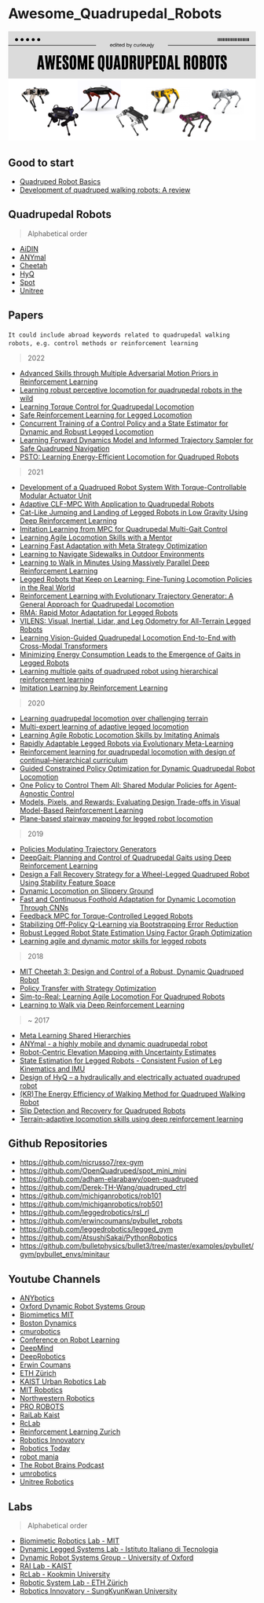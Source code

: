 # Awesome_Quadrupedal_Robots

![](./assets/cover.png)

## Good to start
- [Quadruped Robot Basics](https://youtu.be/O_2swSMecB4)
- [Development of quadruped walking robots: A review](https://doi.org/10.1016/j.asej.2020.11.005)

## Quadrupedal Robots
> Alphabetical order
- [AiDIN](https://www.aidinrobotics.co.kr/leggedrobot-aidin)
- [ANYmal](https://rsl.ethz.ch/robots-media/anymal.html)
- [Cheetah](https://biomimetics.mit.edu/)
- [HyQ](https://robots.ieee.org/robots/hyq/)
- [Spot](https://www.bostondynamics.com/products/spot)
- [Unitree](https://www.unitree.com/)

## Papers
`It could include abroad keywords related to quadrupedal walking robots, e.g. control methods or reinforcement learning`

> 2022
- [Advanced Skills through Multiple Adversarial Motion Priors in
Reinforcement Learning](https://doi.org/10.48550/arXiv.2203.14912)
- [Learning robust perceptive locomotion for quadrupedal robots in the wild](https://doi.org/10.1126/scirobotics.abk2822)
- [Learning Torque Control for Quadrupedal Locomotion](https://doi.org/10.48550/arXiv.2203.05194)
- [Safe Reinforcement Learning for Legged Locomotion](https://doi.org/10.48550/arXiv.2203.02638)
- [Concurrent Training of a Control Policy and a State Estimator for Dynamic and Robust Legged Locomotion](https://doi.org/10.1109/LRA.2022.3151396)
- [Learning Forward Dynamics Model and Informed Trajectory Sampler for Safe Quadruped Navigation](https://doi.org/10.48550/arXiv.2204.08647)
- [PSTO: Learning Energy-Efficient Locomotion for Quadruped Robots](https://doi.org/10.3390/machines10030185)

> 2021
- [Development of a Quadruped Robot System With Torque-Controllable Modular Actuator Unit](https://doi.org/10.1109/TIE.2020.3007084)
- [Adaptive CLF-MPC With Application to Quadrupedal Robots](https://doi.org/10.1109/LRA.2021.3128697)
- [Cat-Like Jumping and Landing of Legged Robots in Low Gravity Using Deep Reinforcement Learning](https://doi.org/10.1109/TRO.2021.3084374)
- [Imitation Learning from MPC for Quadrupedal Multi-Gait Control](https://doi.org/10.1109/ICRA48506.2021.9561444)
- [Learning Agile Locomotion Skills with a Mentor](https://doi.org/10.1109/ICRA48506.2021.9561567)
- [Learning Fast Adaptation with Meta Strategy Optimization](https://doi.org/10.48550/arXiv.1909.12995)
- [Learning to Navigate Sidewalks in Outdoor Environments](https://doi.org/10.48550/arXiv.2109.05603)
- [Learning to Walk in Minutes Using Massively Parallel Deep Reinforcement Learning](https://doi.org/10.48550/arXiv.2109.11978)
- [Legged Robots that Keep on Learning: Fine-Tuning Locomotion Policies in the Real World](https://doi.org/10.48550/arXiv.2110.05457)
- [Reinforcement Learning with Evolutionary Trajectory Generator: A General Approach for Quadrupedal Locomotion](https://doi.org/10.48550/arXiv.2109.06409)
- [RMA: Rapid Motor Adaptation for Legged Robots](https://doi.org/10.48550/arXiv.2107.04034)
- [VILENS: Visual, Inertial, Lidar, and Leg Odometry for All-Terrain Legged Robots](https://doi.org/10.48550/arXiv.2107.07243)
- [Learning Vision-Guided Quadrupedal Locomotion End-to-End with Cross-Modal Transformers](https://doi.org/10.48550/arXiv.2107.03996)
- [Minimizing Energy Consumption Leads to the Emergence of Gaits in Legged Robots](https://doi.org/10.48550/arXiv.2111.01674)
- [Learning multiple gaits of quadruped robot using hierarchical reinforcement learning](https://doi.org/10.48550/arXiv.2112.04741)
- [Imitation Learning by Reinforcement Learning](https://doi.org/10.48550/arXiv.2108.04763)

> 2020
- [Learning quadrupedal locomotion over challenging terrain](https://doi.org/10.1126/scirobotics.abc5986)
- [Multi-expert learning of adaptive legged locomotion](https://doi.org/10.1126/scirobotics.abb2174)
- [Learning Agile Robotic Locomotion Skills by Imitating Animals](https://doi.org/10.48550/arXiv.2004.00784)
- [Rapidly Adaptable Legged Robots via Evolutionary Meta-Learning](https://doi.org/10.48550/arXiv.2003.01239)
- [Reinforcement learning for quadrupedal locomotion with design of continual–hierarchical curriculum](https://doi.org/10.1016/j.engappai.2020.103869)
- [Guided Constrained Policy Optimization for Dynamic Quadrupedal Robot Locomotion](https://ieeexplore.ieee.org/abstract/document/9028178)
- [One Policy to Control Them All: Shared Modular Policies for Agent-Agnostic Control](https://doi.org/10.48550/arXiv.2007.04976)
- [Models, Pixels, and Rewards: Evaluating Design Trade-offs in Visual Model-Based Reinforcement Learning](https://doi.org/10.48550/arXiv.2012.04603)
- [Plane-based stairway mapping for legged robot locomotion](https://doi.org/10.1108/IR-09-2019-0189)

> 2019
- [Policies Modulating Trajectory Generators](https://arxiv.org/abs/1910.02812)
- [DeepGait: Planning and Control of Quadrupedal Gaits using Deep Reinforcement Learning](https://doi.org/10.48550/arXiv.1909.08399)
- [Design a Fall Recovery Strategy for a Wheel-Legged Quadruped Robot Using Stability Feature Space](https://doi.org/10.1109/ROBIO49542.2019.8961722)
- [Dynamic Locomotion on Slippery Ground](https://doi.org/10.1109/LRA.2019.2931284)
- [Fast and Continuous Foothold Adaptation for Dynamic Locomotion Through CNNs](https://doi.org/10.1109/LRA.2019.2899434)
- [Feedback MPC for Torque-Controlled Legged Robots](https://doi.org/10.1109/IROS40897.2019.8968251)
- [Stabilizing Off-Policy Q-Learning via Bootstrapping Error Reduction](https://doi.org/10.48550/arXiv.1906.00949)
- [Robust Legged Robot State Estimation Using Factor Graph Optimization](https://doi.org/10.1109/LRA.2019.2933768)
- [Learning agile and dynamic motor skills for legged robots](https://www.science.org/doi/10.1126/scirobotics.aau5872)

> 2018
- [MIT Cheetah 3: Design and Control of a Robust, Dynamic Quadruped Robot](https://doi.org/10.1109/IROS.2018.8593885)
- [Policy Transfer with Strategy Optimization](https://doi.org/10.48550/arXiv.1810.05751)
- [Sim-to-Real: Learning Agile Locomotion For Quadruped Robots](https://doi.org/10.48550/arXiv.1804.10332)
- [Learning to Walk via Deep Reinforcement Learning](https://doi.org/10.48550/arXiv.1812.11103)

> ~ 2017
- [Meta Learning Shared Hierarchies](https://doi.org/10.48550/arXiv.1710.09767)
- [ANYmal - a highly mobile and dynamic quadrupedal robot](https://doi.org/10.1109/IROS.2016.7758092)
- [Robot-Centric Elevation Mapping with Uncertainty Estimates](https://doi.org/10.1142/9789814623353_0051)
- [State Estimation for Legged Robots - Consistent
Fusion of Leg Kinematics and IMU](https://doi.org/10.7551/mitpress/9816.001.0001)
- [Design of HyQ – a hydraulically and electrically actuated quadruped robot](https://doi.org/10.1177/0959651811402275)
- [(KR)The Energy Efficiency of Walking Method for Quadruped Walking Robot](https://scienceon.kisti.re.kr/srch/selectPORSrchArticle.do?cn=NPAP08168696&dbt=NPAP)
- [Slip Detection and Recovery for Quadruped Robots](https://doi.org/10.1016/j.robot.2005.07.002)
- [Terrain-adaptive locomotion skills using deep reinforcement learning](https://dl.acm.org/doi/10.1145/2897824.2925881)

## Github Repositories
- https://github.com/nicrusso7/rex-gym
- https://github.com/OpenQuadruped/spot_mini_mini
- https://github.com/adham-elarabawy/open-quadruped
- https://github.com/Derek-TH-Wang/quadruped_ctrl
- https://github.com/michiganrobotics/rob101
- https://github.com/michiganrobotics/rob501
- https://github.com/leggedrobotics/rsl_rl
- https://github.com/erwincoumans/pybullet_robots
- https://github.com/leggedrobotics/legged_gym
- https://github.com/AtsushiSakai/PythonRobotics
- https://github.com/bulletphysics/bullet3/tree/master/examples/pybullet/gym/pybullet_envs/minitaur

## Youtube Channels
- [ANYbotics](https://www.youtube.com/channel/UC1B-ML60I2hKTvygvMjubnw)
- [Oxford Dynamic Robot Systems Group](https://www.youtube.com/channel/UCaiUvr8geeebTWtEcQgUzpw) 
- [Biomimetics MIT](https://www.youtube.com/user/MITbiomimetics)
- [Boston Dynamics](https://www.youtube.com/user/BostonDynamics)
- [cmurobotics](https://www.youtube.com/user/cmurobotics/featured)
- [Conference on Robot Learning](https://www.youtube.com/channel/UCXnxdtIKJVUN0I-gKo2Chmg)
- [DeepMind](https://www.youtube.com/channel/UCP7jMXSY2xbc3KCAE0MHQ-A)
- [DeepRobotics](https://www.youtube.com/channel/UCj73fOsxOlugnBPJOoM9rHw)
- [Erwin Coumans](https://www.youtube.com/user/erwincoumans)
- [ETH Zürich](https://www.youtube.com/user/ethzurich)
- [KAIST Urban Robotics Lab](https://www.youtube.com/user/urobotkaist)
- [MIT Robotics](https://www.youtube.com/channel/UCK2tKzmSFFnpFhUXtRKjvnQ)
- [Northwestern Robotics](https://www.youtube.com/user/kevinl2145)
- [PRO ROBOTS](https://www.youtube.com/channel/UCu8luTDe_Xxd2ahAXsCWX5g)
- [RaiLab Kaist](https://www.youtube.com/channel/UC2kxDvHbUj-nQlUMw09ih0Q)
- [RcLab](https://www.youtube.com/channel/UCCDU6dQ7FDBjOTlkAuHQ21g)
- [Reinforcement Learning Zurich](https://www.youtube.com/channel/UCml6vXgE_n2XdhONgSnkPFw)
- [Robotics Innovatory](https://www.youtube.com/channel/UCgswqO84K3B2tMUdecHBuJQ)
- [Robotics Today](https://www.youtube.com/channel/UCtfiXX2nJ5Qz-ZxGEwDCy5A)
- [robot mania](https://www.youtube.com/channel/UCTFtuhl7YBPPdsoU9xEWxnA)
- [The Robot Brains Podcast](https://www.youtube.com/channel/UCXNviQjBONXljxkJzNV-Xbw)
- [umrobotics](https://www.youtube.com/channel/UC-WH2n-SkB166pUq5o5ULUg)
- [Unitree Robotics](https://www.youtube.com/channel/UCsMbp4V8oxzHCMdOUP-3oWw)

## Labs
> Alphabetical order
- [Biomimetic Robotics Lab - MIT](https://biomimetics.mit.edu/)
- [Dynamic Legged Systems Lab - Istituto Italiano di Tecnologia](https://www.iit.it/web/dynamic-legged-systems)
- [Dynamic Robot Systems Group - University of Oxford](https://ori.ox.ac.uk/labs/drs/)
- [RAI Lab - KAIST](https://www.railab.kaist.ac.kr/)
- [RcLab - Kookmin University](https://rclab.kookmin.ac.kr/home)
- [Robotic System Lab - ETH Zürich](https://rsl.ethz.ch/)
- [Robotics Innovatory - SungKyunKwan University](https://mecha.skku.ac.kr/roboticsinnovatory/index.do)


